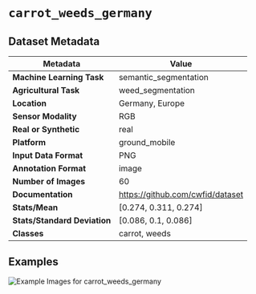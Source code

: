 
# `carrot_weeds_germany`

## Dataset Metadata

| Metadata | Value |
| --- | --- |
| **Machine Learning Task** | semantic_segmentation |
| **Agricultural Task** | weed_segmentation |
| **Location** | Germany, Europe |
| **Sensor Modality** | RGB |
| **Real or Synthetic** | real |
| **Platform** | ground_mobile |
| **Input Data Format** | PNG |
| **Annotation Format** | image |
| **Number of Images** | 60 |
| **Documentation** | https://github.com/cwfid/dataset |
| **Stats/Mean** | [0.274, 0.311, 0.274] |
| **Stats/Standard Deviation** | [0.086, 0.1, 0.086] |
| **Classes** | carrot, weeds |


## Examples

![Example Images for carrot_weeds_germany](https://github.com/Project-AgML/AgML/docs/sample_images/carrot_weeds_germany_examples.png)